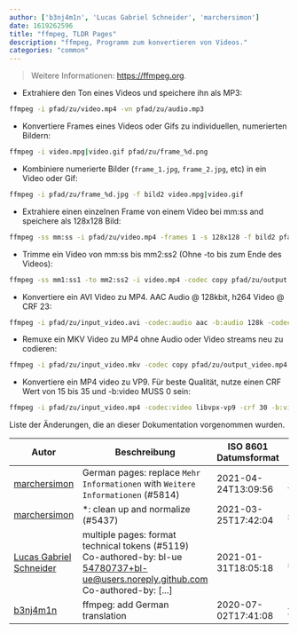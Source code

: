 ```yaml
---
author: ['b3nj4m1n', 'Lucas Gabriel Schneider', 'marchersimon']
date: 1619262596
title: "ffmpeg, TLDR Pages"
description: "ffmpeg, Programm zum konvertieren von Videos."
categories: "common"
---
```

> Weitere Informationen: <https://ffmpeg.org>.

- Extrahiere den Ton eines Videos und speichere ihn als MP3:

```bash
ffmpeg -i pfad/zu/video.mp4 -vn pfad/zu/audio.mp3
```

- Konvertiere Frames eines Videos oder Gifs zu individuellen, numerierten Bildern:

```bash
ffmpeg -i video.mpg|video.gif pfad/zu/frame_%d.png
```

- Kombiniere numerierte Bilder (`frame_1.jpg`, `frame_2.jpg`, etc) in ein Video oder Gif:

```bash
ffmpeg -i pfad/zu/frame_%d.jpg -f bild2 video.mpg|video.gif
```

- Extrahiere einen einzelnen Frame von einem Video bei mm:ss and speichere als 128x128 Bild:

```bash
ffmpeg -ss mm:ss -i pfad/zu/video.mp4 -frames 1 -s 128x128 -f bild2 pfad/zu/bild.png
```

- Trimme ein Video von mm:ss bis mm2:ss2 (Ohne -to bis zum Ende des Videos):

```bash
ffmpeg -ss mm1:ss1 -to mm2:ss2 -i video.mp4 -codec copy pfad/zu/output.mp4
```

- Konvertiere ein AVI Video zu MP4. AAC Audio @ 128kbit, h264 Video @ CRF 23:

```bash
ffmpeg -i pfad/zu/input_video.avi -codec:audio aac -b:audio 128k -codec:video libx264 -crf 23 pfad/zu/output_video.mp4
```

- Remuxe ein MKV Video zu MP4 ohne Audio oder Video streams neu zu codieren:

```bash
ffmpeg -i pfad/zu/input_video.mkv -codec copy pfad/zu/output_video.mp4
```

- Konvertiere ein MP4 video zu VP9. Für beste Qualität, nutze einen CRF Wert von 15 bis 35 und -b:video MUSS 0 sein:

```bash
ffmpeg -i pfad/zu/input_video.mp4 -codec:video libvpx-vp9 -crf 30 -b:video 0 -codec:audio libopus -vbr on -threads thread_anzahl pfad/zu/output_video.webm
```
Liste der Änderungen, die an dieser Dokumentation vorgenommen wurden.


Autor | Beschreibung | ISO 8601 Datumsformat | Link zu GitHub
------|-----|-----|-----
[marchersimon](mailto:50295997+marchersimon@users.noreply.github.com) | German pages: replace `Mehr Informationen` with `Weitere Informationen` (#5814) | 2021-04-24T13:09:56 | [0a15df6ce3d7](https://github.com/tldr-pages/tldr/commit/0a15df6ce3d790b71b8fa4ae2e8befe0ed0806c7)
[marchersimon](mailto:50295997+marchersimon@users.noreply.github.com) | *: clean up and normalize (#5437) | 2021-03-25T17:42:04 | [de311e174960](https://github.com/tldr-pages/tldr/commit/de311e17496083a7f805793ef228995ecc7e8c97)
[Lucas Gabriel Schneider](mailto:casdpa@gmail.com) | multiple pages: format technical tokens (#5119) Co-authored-by: bl-ue <54780737+bl-ue@users.noreply.github.com> Co-authored-by: [...] | 2021-01-31T18:05:18 | [a5fe31bc47ae](https://github.com/tldr-pages/tldr/commit/a5fe31bc47aece3efa5e66b52b3cf384f27d5d72)
[b3nj4m1n](mailto:b3nj4m1n@gmx.net) | ffmpeg: add German translation | 2020-07-02T17:41:08 | [f87d8659d9df](https://github.com/tldr-pages/tldr/commit/f87d8659d9df3d455a5111bb306e366703521cc2)

